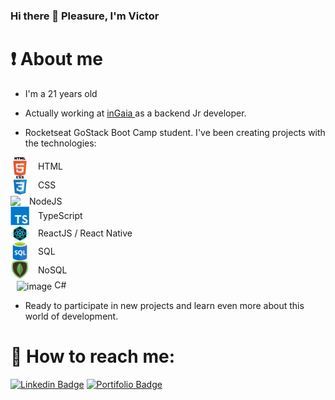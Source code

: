 ### Hi there 👋 Pleasure, I'm Victor

# :exclamation: About me

- I'm a 21 years old
- Actually working at <a href="https://www.ingaia.com.br/"> inGaia </a> as a backend Jr developer.

- Rocketseat GoStack Boot Camp student. I've been creating projects with the technologies:

 <img src=".github/html.png" width=30 style='vertical-align:middle;' />  
 <div style='vertical-align:middle; display:inline;margin:10px;'> 
 HTML
 </div><br />
 <img src=".github/css.png" width=30 style='vertical-align:middle;' />  
 <div style='vertical-align:middle; display:inline;margin:10px;'> 
 CSS
 </div><br />
 <img src="https://res.cloudinary.com/mesquini/image/upload/v1594483582/icons/js_gfg0ug.webp" width=30 style='vertical-align:middle;' />  
 <div style='vertical-align:middle; display:inline;margin:10px;'> 
 NodeJS
 </div><br />
 <img src=".github/ts.webp" width=30 style='vertical-align:middle;' />  
 <div style='vertical-align:middle; display:inline;margin:10px;'> 
 TypeScript
 </div><br />
 <img src=".github/reactjs.png" width=30 style='vertical-align:middle;' />  
 <div style='vertical-align:middle; display:inline;margin:10px;'> 
 ReactJS / React Native
 </div><br />
 <img src=".github/sql.png" width=30 style='vertical-align:middle;' />  
 <div style='vertical-align:middle; display:inline;margin:10px;'> 
 SQL
 </div><br />
 <img src=".github/nosql.png" width=30 style='vertical-align:middle;' />  
 <div style='vertical-align:middle; display:inline;margin:10px;'> 
 NoSQL
 </div><br />
 <div style='vertical-align:middle; display:inline;margin:10px;'> 
 <img src="https://res.cloudinary.com/mesquini/image/upload/v1594483581/icons/c_t2gjkk.png" alt="image" width=30 style='vertical-align:middle;' />  
 C#
 </div><br />

- Ready to participate in new projects and learn even more about this world of development.

# :email: How to reach me:

[![Linkedin Badge](https://img.shields.io/badge/-LinkedIn-blue?style=for-the-badge&logo=appveyor/)](https://www.linkedin.com/in/mesquini/)
[![Portifolio Badge](https://img.shields.io/badge/-portfolio-green?style=for-the-badge&logo=appveyor/)](https://mesquini.github.io/)

<!--
**mesquini/mesquini** is a ✨ _special_ ✨ repository because its `README.md` (this file) appears on your GitHub profile.

Here are some ideas to get you started:

- 🔭 I’m currently working on ...
- 🌱 I’m currently learning ...
- 👯 I’m looking to collaborate on ...
- 🤔 I’m looking for help with ...
- 💬 Ask me about ...
- 📫 How to reach me: ...
- 😄 Pronouns: ...
- ⚡ Fun fact: ...
-->

